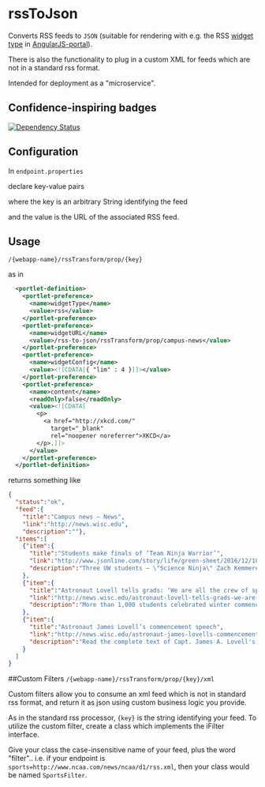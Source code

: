 # rssToJson

Converts RSS feeds to `JSON` (suitable for rendering with e.g. the RSS [widget type][angularjs-portal widgets docs] in [AngularJS-portal][]).

There is also the functionality to plug in a custom XML for feeds which are not in a standard rss format.

Intended for deployment as a "microservice".

## Confidence-inspiring badges

[![Dependency Status](https://dependencyci.com/github/UW-Madison-DoIT/rssToJson/badge)](https://dependencyci.com/github/UW-Madison-DoIT/rssToJson)

## Configuration

In `endpoint.properties`

declare key-value pairs

where the key is an arbitrary String identifying the feed

and the value is the URL of the associated RSS feed.

## Usage

`/{webapp-name}/rssTransform/prop/{key}`

as in

```xml
  <portlet-definition>
    <portlet-preference>
      <name>widgetType</name>
      <value>rss</value>
    </portlet-preference>
    <portlet-preference>
      <name>widgetURL</name>
      <value>/rss-to-json/rssTransform/prop/campus-news</value>
    </portlet-preference>
    <portlet-preference>
      <name>widgetConfig</name>
      <value><![CDATA[{ "lim" : 4 }]]></value>
    </portlet-preference>
    <portlet-preference>
      <name>content</name>
      <readOnly>false</readOnly>
      <value><![CDATA[
        <p>
          <a href="http://xkcd.com/"
            target="_blank"
            rel="noopener noreferrer">XKCD</a>
        </p>.]]>
      </value>
    </portlet-preference>
  </portlet-definition>
```

returns something like

```json
{
  "status":"ok",
  "feed":{
    "title":"Campus news – News",
    "link":"http://news.wisc.edu",
    "description":""},
  "items":[
    {"item":{
      "title":"Students make finals of ‘Team Ninja Warrior’",
      "link":"http://www.jsonline.com/story/life/green-sheet/2016/12/18/hartland-native-uw-madison-students-compete-team-ninja-warrior/95516194/",
      "description":"Three UW students – \"Science Ninja\" Zach Kemmerer, pole vaulter Taylor Amann and \"R.A. Ninja\" Andrew Philibeck – made it to the finals of \"Team Ninja Warrior College Madness,\" airing Dec. 20."}
    },
    {"item":{
      "title":"Astronaut Lovell tells grads: ‘We are all the crew of spaceship Earth’",
      "link":"http://news.wisc.edu/astronaut-lovell-tells-grads-we-are-all-the-crew-of-spaceship-earth/",
      "description":"More than 1,000 students celebrated winter commencement Sunday at the Kohl Center. Astronaut James Lovell delivered the charge to the graduates."}
    },
    {"item":{
      "title":"Astronaut James Lovell’s commencement speech",
      "link":"http://news.wisc.edu/astronaut-james-lovells-commencement-speech/",
      "description":"Read the complete text of Capt. James A. Lovell's commencement address to 2016 winter graduates."}
    }
  ]
}
```
##Custom Filters
`/{webapp-name}/rssTransform/prop/{key}/xml`

Custom filters allow you to consume an xml feed which is not in standard rss format, and return it as json using custom business logic you provide. 

As in the standard rss processor, `{key}` is the string identifying your feed. To utilize the custom filter, create a class which implements the iFilter interface. 

Give your class the case-insensitive name of your feed, plus the word "filter".. i.e. if your endpoint is `sports=http://www.ncaa.com/news/ncaa/d1/rss.xml`, then your class would be named `SportsFilter`.



[AngularJS-portal]: https://github.com/UW-Madison-DoIT/angularjs-portal
[angularjs-portal widgets docs]: http://uw-madison-doit.github.io/angularjs-portal/latest/#/md/widgets
